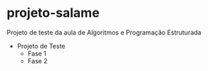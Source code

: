 # projeto-salame
Projeto de teste da aula de Algoritmos e Programação Estruturada

- Projeto de Teste 
    - Fase 1 
    - Fase 2